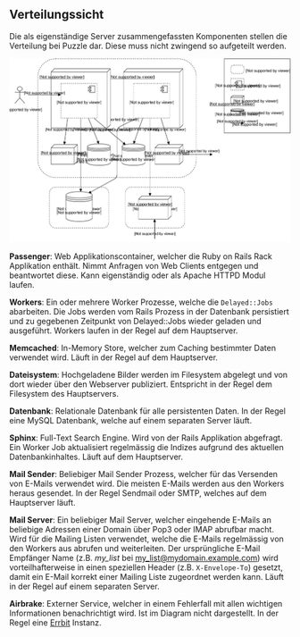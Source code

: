 ## Verteilungssicht

Die als eigenständige Server zusammengefassten Komponenten stellen die Verteilung bei Puzzle dar. Diese muss nicht zwingend so aufgeteilt werden.

![Verteilungssicht](diagrams/verteilungssicht.svg)


**Passenger**: Web Applikationscontainer, welcher die Ruby on Rails Rack Applikation enthält. Nimmt Anfragen von Web Clients entgegen und beantwortet diese. Kann eigenständig oder als Apache HTTPD Modul laufen.

**Workers**: Ein oder mehrere Worker Prozesse, welche die `Delayed::Jobs` abarbeiten. Die Jobs werden vom Rails Prozess in der Datenbank persistiert und zu gegebenen Zeitpunkt von Delayed::Jobs wieder geladen und ausgeführt. Workers laufen in der Regel auf dem Hauptserver.

**Memcached**: In-Memory Store, welcher zum Caching bestimmter Daten verwendet wird. Läuft in der Regel auf dem Hauptserver.

**Dateisystem**: Hochgeladene Bilder werden im Filesystem abgelegt und von dort wieder über den Webserver publiziert. Entspricht in der Regel dem Filesystem des Hauptservers.

**Datenbank**: Relationale Datenbank für alle persistenten Daten. In der Regel eine MySQL Datenbank, welche auf einem separaten Server läuft.

**Sphinx**: Full-Text Search Engine. Wird von der Rails Applikation abgefragt. Ein Worker Job aktualisiert regelmässig die Indizes aufgrund des aktuellen Datenbankinhaltes. Läuft auf dem Hauptserver.

**Mail Sender**: Beliebiger Mail Sender Prozess, welcher für das Versenden von E-Mails verwendet wird. Die meisten E-Mails werden aus den Workers heraus gesendet. In der Regel Sendmail oder SMTP, welches auf dem Hauptserver läuft.

**Mail Server**: Ein beliebiger Mail Server, welcher eingehende E-Mails an beliebige Adressen einer Domain über Pop3 oder IMAP abrufbar macht. Wird für die Mailing Listen verwendet, welche die E-Mails regelmässig von den Workers aus abrufen und weiterleiten. Der ursprüngliche E-Mail Empfänger Name (z.B. *my_list* bei my_list@mydomain.example.com) wird vorteilhafterweise in einen speziellen Header (z.B. `X-Envelope-To`) gesetzt, damit ein E-Mail korrekt einer Mailing Liste zugeordnet werden kann. Läuft in der Regel auf einem separaten Server.

**Airbrake**: Externer Service, welcher in einem Fehlerfall mit allen wichtigen Informationen benachrichtigt wird. Ist im Diagram nicht dargestellt. In der Regel eine [Errbit](http://errbit.github.io/errbit/) Instanz.
